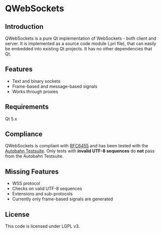 QWebSockets
===========
Introduction
------------
QWebSockets is a pure Qt implementation of WebSockets - both client and server.
It is implemented as a source code module (.pri file), that can easily be embedded into existing Qt projects. It has no other dependencies that Qt.

Features
--------
* Text and binary sockets
* Frame-based and message-based signals
* Works through proxies


Requirements
------------
Qt 5.x

Compliance
----------
QWebSockets is compliant with [RFC6455](http://datatracker.ietf.org/doc/rfc6455/?include_text=1) and has been tested with the [Autobahn Testsuite](http://autobahn.ws/testsuite).
Only tests with **invalid UTF-8 sequences** do **not** pass from the Autobahn Testsuite.

Missing Features
----------------
* WSS protocol
* Checks on valid UTF-8 sequences
* Extensions and sub-protocols
* Currently only frame-based signals are generated

License
-------
This code is licensed under LGPL v3.